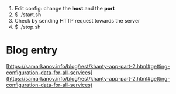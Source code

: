 1. Edit config: change the **host** and the **port**
2. $ ./start.sh
3. Check by sending HTTP request towards the server
4. $ ./stop.sh

# Blog entry
[https://samarkanov.info/blog/rest/khanty-app-part-2.html#getting-configuration-data-for-all-services](https://samarkanov.info/blog/rest/khanty-app-part-2.html#getting-configuration-data-for-all-services)

